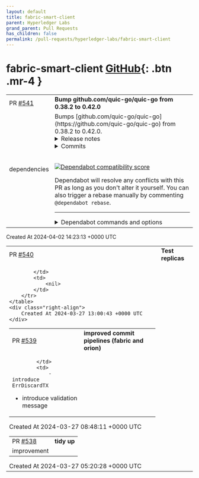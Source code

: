 ```yaml
---
layout: default
title: fabric-smart-client
parent: Hyperledger Labs
grand_parent: Pull Requests
has_children: false
permalink: /pull-requests/hyperledger-labs/fabric-smart-client
---
```


# fabric-smart-client <span class="fs-3 right-align">[GitHub](https://github.com/hyperledger-labs/fabric-smart-client){: .btn .mr-4 }</span>


<div>
    <table>
        <tr>
            <td>
                PR <a href="https://github.com/hyperledger-labs/fabric-smart-client/pull/541" class=".btn">#541</a>
            </td>
            <td>
                <b>
                    Bump github.com/quic-go/quic-go from 0.38.2 to 0.42.0
                </b>
            </td>
        </tr>
        <tr>
            <td>
                <span class="chip">dependencies</span>
            </td>
            <td>
                Bumps [github.com/quic-go/quic-go](https://github.com/quic-go/quic-go) from 0.38.2 to 0.42.0.
<details>
<summary>Release notes</summary>
<p><em>Sourced from <a href="https://github.com/quic-go/quic-go/releases">github.com/quic-go/quic-go's releases</a>.</em></p>
<blockquote>
<h2>v0.42.0</h2>
<h2>New Features</h2>
<ul>
<li>added a qlog tracer for events that happen before / outside of established connection: <a href="https://redirect.github.com/quic-go/quic-go/issues/4305">#4305</a></li>
</ul>
<h2>Notable Changes</h2>
<ul>
<li>added a <code>ClientHelloInfo.AddrVerified</code> field: <a href="https://redirect.github.com/quic-go/quic-go/issues/4360">#4360</a></li>
<li>move callback controlling address verification (<code>VerifySourceAddress</code>) to the <code>Transport</code>: <a href="https://redirect.github.com/quic-go/quic-go/issues/4253">#4253</a> and <a href="https://redirect.github.com/quic-go/quic-go/issues/4362">#4362</a></li>
<li>connections that are closed before being accepted are not removed from the server's accept queue: <a href="https://redirect.github.com/quic-go/quic-go/issues/4245">#4245</a></li>
<li>http3: added a <code>RoundTripOpt.CheckSettings</code> callback to check the server's SETTINGS: <a href="https://redirect.github.com/quic-go/quic-go/issues/4355">#4355</a></li>
<li>http3: send the HTTP/3 settings value for Extended CONNECT (RFC 9220): <a href="https://redirect.github.com/quic-go/quic-go/issues/4341">#4341</a></li>
<li>http3: don't modify the user's <code>quic.Config</code> to enable QUIC datagram support: <a href="https://redirect.github.com/quic-go/quic-go/issues/4340">#4340</a></li>
</ul>
<h2>Fixes</h2>
<ul>
<li>mitigate a memory exhaustion attack against QUIC's connection ID mechanism: <a href="https://redirect.github.com/quic-go/quic-go/issues/4369">#4369</a></li>
<li>don't delay acknowledgments for packets during the handshake: <a href="https://redirect.github.com/quic-go/quic-go/issues/4279">#4279</a></li>
<li>fix deadlock when closing both <code>Listener</code> and <code>Transport</code>: <a href="https://redirect.github.com/quic-go/quic-go/issues/4332">#4332</a></li>
<li>fix handling of IPv4-mapped IPv6 addresses: <a href="https://redirect.github.com/quic-go/quic-go/issues/4309">#4309</a></li>
<li>fix duplicate logging of the <code>key_discarded</code> event for Handshake packets: <a href="https://redirect.github.com/quic-go/quic-go/issues/4274">#4274</a></li>
<li>send CONNECTION_REFUSED when refusing connections: <a href="https://redirect.github.com/quic-go/quic-go/issues/4250">#4250</a></li>
<li>http3: tighten validation logic for the :protocol pseudo header: <a href="https://redirect.github.com/quic-go/quic-go/issues/4261">#4261</a></li>
</ul>
<h2>What's Changed</h2>
<ul>
<li>remove shutdown method on the Connection by <a href="https://github.com/marten-seemann"><code>@​marten-seemann</code></a> in <a href="https://redirect.github.com/quic-go/quic-go/pull/4249">quic-go/quic-go#4249</a></li>
<li>send the CONNECTION_REFUSED error when refusing a connection by <a href="https://github.com/marten-seemann"><code>@​marten-seemann</code></a> in <a href="https://redirect.github.com/quic-go/quic-go/pull/4250">quic-go/quic-go#4250</a></li>
<li>don't remove closed connections from the server's accept queue by <a href="https://github.com/marten-seemann"><code>@​marten-seemann</code></a> in <a href="https://redirect.github.com/quic-go/quic-go/pull/4245">quic-go/quic-go#4245</a></li>
<li>handshake: unexport Set{Read,Write}Key methods on the cryptoSetup by <a href="https://github.com/marten-seemann"><code>@​marten-seemann</code></a> in <a href="https://redirect.github.com/quic-go/quic-go/pull/4254">quic-go/quic-go#4254</a></li>
<li>handshake: fix documentation for updatableAEAD.SetWriteKey by <a href="https://github.com/putyWang"><code>@​putyWang</code></a> in <a href="https://redirect.github.com/quic-go/quic-go/pull/4256">quic-go/quic-go#4256</a></li>
<li>add Transport config options to limit the number of handshakes by <a href="https://github.com/marten-seemann"><code>@​marten-seemann</code></a> in <a href="https://redirect.github.com/quic-go/quic-go/pull/4248">quic-go/quic-go#4248</a></li>
<li>remove the RequireAddressValidation callback from the Config by <a href="https://github.com/marten-seemann"><code>@​marten-seemann</code></a> in <a href="https://redirect.github.com/quic-go/quic-go/pull/4253">quic-go/quic-go#4253</a></li>
<li>fix incorrect statement about connection ID lengths in the Transport by <a href="https://github.com/marten-seemann"><code>@​marten-seemann</code></a> in <a href="https://redirect.github.com/quic-go/quic-go/pull/4247">quic-go/quic-go#4247</a></li>
<li>remove unneeded nil check for new connections in the server by <a href="https://github.com/marten-seemann"><code>@​marten-seemann</code></a> in <a href="https://redirect.github.com/quic-go/quic-go/pull/4260">quic-go/quic-go#4260</a></li>
<li>ci: update to Go 1.22rc2 by <a href="https://github.com/marten-seemann"><code>@​marten-seemann</code></a> in <a href="https://redirect.github.com/quic-go/quic-go/pull/4267">quic-go/quic-go#4267</a></li>
<li>fix flaky handshake limiting test by <a href="https://github.com/marten-seemann"><code>@​marten-seemann</code></a> in <a href="https://redirect.github.com/quic-go/quic-go/pull/4270">quic-go/quic-go#4270</a></li>
<li>http3: only use :protocol pseudo-header for Extended CONNECT by <a href="https://github.com/taoso"><code>@​taoso</code></a> in <a href="https://redirect.github.com/quic-go/quic-go/pull/4261">quic-go/quic-go#4261</a></li>
<li>fix flaky accept queue test by <a href="https://github.com/marten-seemann"><code>@​marten-seemann</code></a> in <a href="https://redirect.github.com/quic-go/quic-go/pull/4280">quic-go/quic-go#4280</a></li>
<li>fix flaky handshake limiting test by <a href="https://github.com/marten-seemann"><code>@​marten-seemann</code></a> in <a href="https://redirect.github.com/quic-go/quic-go/pull/4281">quic-go/quic-go#4281</a></li>
<li>only log the discarding of Handshake keys once by <a href="https://github.com/marten-seemann"><code>@​marten-seemann</code></a> in <a href="https://redirect.github.com/quic-go/quic-go/pull/4274">quic-go/quic-go#4274</a></li>
<li>testutils: add a perspective function parameter to ComposeInitialPacket by <a href="https://github.com/marten-seemann"><code>@​marten-seemann</code></a> in <a href="https://redirect.github.com/quic-go/quic-go/pull/4276">quic-go/quic-go#4276</a></li>
<li>fix flaky outgoing streams map test by <a href="https://github.com/marten-seemann"><code>@​marten-seemann</code></a> in <a href="https://redirect.github.com/quic-go/quic-go/pull/4283">quic-go/quic-go#4283</a></li>
<li>wire: remove FrameParser interface, expose FrameParser struct by <a href="https://github.com/marten-seemann"><code>@​marten-seemann</code></a> in <a href="https://redirect.github.com/quic-go/quic-go/pull/4284">quic-go/quic-go#4284</a></li>
<li>ackhandler: remove unused RTTStats from the received packet handler by <a href="https://github.com/marten-seemann"><code>@​marten-seemann</code></a> in <a href="https://redirect.github.com/quic-go/quic-go/pull/4287">quic-go/quic-go#4287</a></li>
<li>testutils: make the package public by <a href="https://github.com/marten-seemann"><code>@​marten-seemann</code></a> in <a href="https://redirect.github.com/quic-go/quic-go/pull/4290">quic-go/quic-go#4290</a></li>
<li>ci: remove unused depguard check for qtls by <a href="https://github.com/marten-seemann"><code>@​marten-seemann</code></a> in <a href="https://redirect.github.com/quic-go/quic-go/pull/4291">quic-go/quic-go#4291</a></li>
<li>ci: make Codecov ignore testutils and testdata by <a href="https://github.com/marten-seemann"><code>@​marten-seemann</code></a> in <a href="https://redirect.github.com/quic-go/quic-go/pull/4292">quic-go/quic-go#4292</a></li>
<li>testutils: expose aliases for all frames by <a href="https://github.com/marten-seemann"><code>@​marten-seemann</code></a> in <a href="https://redirect.github.com/quic-go/quic-go/pull/4293">quic-go/quic-go#4293</a></li>
<li>ackhandler: don't delay ACKs for Initial and Handshake packets by <a href="https://github.com/marten-seemann"><code>@​marten-seemann</code></a> in <a href="https://redirect.github.com/quic-go/quic-go/pull/4288">quic-go/quic-go#4288</a></li>
<li>protocol: rename VersionNumber to Version by <a href="https://github.com/marten-seemann"><code>@​marten-seemann</code></a> in <a href="https://redirect.github.com/quic-go/quic-go/pull/4295">quic-go/quic-go#4295</a></li>
</ul>
<!-- raw HTML omitted -->
</blockquote>
<p>... (truncated)</p>
</details>
<details>
<summary>Commits</summary>
<ul>
<li><a href="https://github.com/quic-go/quic-go/commit/4a99b816ae3ab03ae5449d15aac45147c85ed47a"><code>4a99b81</code></a> close connection when an abnormally large number of frames are queued (<a href="https://redirect.github.com/quic-go/quic-go/issues/4369">#4369</a>)</li>
<li><a href="https://github.com/quic-go/quic-go/commit/9971fedd42e9cb853d05fa94809d84743ffa010f"><code>9971fed</code></a> use Transport.VerifySourceAddress to control the Retry Mechanism (<a href="https://redirect.github.com/quic-go/quic-go/issues/4362">#4362</a>)</li>
<li><a href="https://github.com/quic-go/quic-go/commit/497d3f58a556ea2aea596609e464e4f0b45b8031"><code>497d3f5</code></a> http3: add a RoundTripOpt to check the server's SETTINGS frame (<a href="https://redirect.github.com/quic-go/quic-go/issues/4355">#4355</a>)</li>
<li><a href="https://github.com/quic-go/quic-go/commit/ca787d6f0095a2e192792cf3a49f4f1ec06920f7"><code>ca787d6</code></a> add an AddrVerified field to the ClientHelloInfo (<a href="https://redirect.github.com/quic-go/quic-go/issues/4360">#4360</a>)</li>
<li><a href="https://github.com/quic-go/quic-go/commit/f1476390f2c161a66ec51a1b39b81f8e3e2407f6"><code>f147639</code></a> update gomock to v0.4.0 (<a href="https://redirect.github.com/quic-go/quic-go/issues/4361">#4361</a>)</li>
<li><a href="https://github.com/quic-go/quic-go/commit/06b421411d88a805723eb01321555a205e6ead9c"><code>06b4214</code></a> remove unused ReceiveStream.CloseRemote method (<a href="https://redirect.github.com/quic-go/quic-go/issues/4357">#4357</a>)</li>
<li><a href="https://github.com/quic-go/quic-go/commit/5fd5d7770dfcf7361337dccc57f6e56ea6a33c56"><code>5fd5d77</code></a> Merge pull request <a href="https://redirect.github.com/quic-go/quic-go/issues/4305">#4305</a> from quic-go/qlog-tracer</li>
<li><a href="https://github.com/quic-go/quic-go/commit/30e01b9524a4a9fbbb285d2280a31ac4c427d0bd"><code>30e01b9</code></a> use the transport tracer in integration tests</li>
<li><a href="https://github.com/quic-go/quic-go/commit/55c05aceed4bcc47219058f8d777076bb844815c"><code>55c05ac</code></a> qlog: log sent packets outside of a QUIC connection</li>
<li><a href="https://github.com/quic-go/quic-go/commit/aff90a6ffa3b09c73386f8980d67edc3f32679a3"><code>aff90a6</code></a> qlog: log sent Version Negotiation packets</li>
<li>Additional commits viewable in <a href="https://github.com/quic-go/quic-go/compare/v0.38.2...v0.42.0">compare view</a></li>
</ul>
</details>
<br />


[![Dependabot compatibility score](https://dependabot-badges.githubapp.com/badges/compatibility_score?dependency-name=github.com/quic-go/quic-go&package-manager=go_modules&previous-version=0.38.2&new-version=0.42.0)](https://docs.github.com/en/github/managing-security-vulnerabilities/about-dependabot-security-updates#about-compatibility-scores)

Dependabot will resolve any conflicts with this PR as long as you don't alter it yourself. You can also trigger a rebase manually by commenting `@dependabot rebase`.

[//]: # (dependabot-automerge-start)
[//]: # (dependabot-automerge-end)

---

<details>
<summary>Dependabot commands and options</summary>
<br />

You can trigger Dependabot actions by commenting on this PR:
- `@dependabot rebase` will rebase this PR
- `@dependabot recreate` will recreate this PR, overwriting any edits that have been made to it
- `@dependabot merge` will merge this PR after your CI passes on it
- `@dependabot squash and merge` will squash and merge this PR after your CI passes on it
- `@dependabot cancel merge` will cancel a previously requested merge and block automerging
- `@dependabot reopen` will reopen this PR if it is closed
- `@dependabot close` will close this PR and stop Dependabot recreating it. You can achieve the same result by closing it manually
- `@dependabot show <dependency name> ignore conditions` will show all of the ignore conditions of the specified dependency
- `@dependabot ignore this major version` will close this PR and stop Dependabot creating any more for this major version (unless you reopen the PR or upgrade to it yourself)
- `@dependabot ignore this minor version` will close this PR and stop Dependabot creating any more for this minor version (unless you reopen the PR or upgrade to it yourself)
- `@dependabot ignore this dependency` will close this PR and stop Dependabot creating any more for this dependency (unless you reopen the PR or upgrade to it yourself)
You can disable automated security fix PRs for this repo from the [Security Alerts page](https://github.com/hyperledger-labs/fabric-smart-client/network/alerts).

</details>
            </td>
        </tr>
    </table>
    <div class="right-align">
        Created At 2024-04-02 14:23:13 +0000 UTC
    </div>
</div>

<div>
    <table>
        <tr>
            <td>
                PR <a href="https://github.com/hyperledger-labs/fabric-smart-client/pull/540" class=".btn">#540</a>
            </td>
            <td>
                <b>
                    Test replicas
                </b>
            </td>
        </tr>
        <tr>
            <td>
                
            </td>
            <td>
                <nil>
            </td>
        </tr>
    </table>
    <div class="right-align">
        Created At 2024-03-27 13:00:43 +0000 UTC
    </div>
</div>

<div>
    <table>
        <tr>
            <td>
                PR <a href="https://github.com/hyperledger-labs/fabric-smart-client/pull/539" class=".btn">#539</a>
            </td>
            <td>
                <b>
                    improved commit pipelines (fabric and orion)
                </b>
            </td>
        </tr>
        <tr>
            <td>
                
            </td>
            <td>
                - introduce ErrDiscardTX
- introduce validation message
            </td>
        </tr>
    </table>
    <div class="right-align">
        Created At 2024-03-27 08:48:11 +0000 UTC
    </div>
</div>

<div>
    <table>
        <tr>
            <td>
                PR <a href="https://github.com/hyperledger-labs/fabric-smart-client/pull/538" class=".btn">#538</a>
            </td>
            <td>
                <b>
                    tidy up
                </b>
            </td>
        </tr>
        <tr>
            <td>
                <span class="chip">improvement</span>
            </td>
            <td>
                <nil>
            </td>
        </tr>
    </table>
    <div class="right-align">
        Created At 2024-03-27 05:20:28 +0000 UTC
    </div>
</div>

